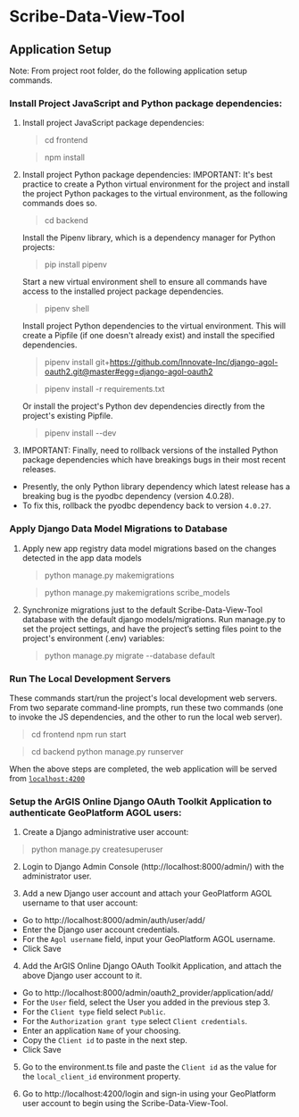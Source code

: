# Scribe-Data-View-Tool

## Application Setup
Note: From project root folder, do the following application setup commands.

### Install Project JavaScript and Python package dependencies:
1. Install project JavaScript package dependencies:
    > cd frontend
    
    > npm install

2. Install project Python package dependencies:
    IMPORTANT: It's best practice to create a Python virtual environment for the project and install the project Python packages to the virtual environment, as the following commands does so.

    > cd backend
    
    Install the Pipenv library, which is a dependency manager for Python projects:
    > pip install pipenv

    Start a new virtual environment shell to ensure all commands have access to the installed project package dependencies. 
    > pipenv shell

    Install project Python dependencies to the virtual environment. 
    This will create a Pipfile (if one doesn't already exist) and install the specified dependencies.
    
    > pipenv install git+https://github.com/Innovate-Inc/django-agol-oauth2.git@master#egg=django-agol-oauth2
    
    > pipenv install -r requirements.txt

    Or install the project's Python dev dependencies directly from the project's existing Pipfile.
    > pipenv install --dev

3. IMPORTANT: Finally, need to rollback versions of the installed Python package dependencies which have breakings bugs in their most recent releases.
- Presently, the only Python library dependency which latest release has a breaking bug is the pyodbc dependency (version 4.0.28).
- To fix this, rollback the pyodbc dependency back to version `4.0.27`.

### Apply Django Data Model Migrations to Database
1. Apply new app registry data model migrations based on the changes detected in the app data models 
    > python manage.py makemigrations

    > python manage.py makemigrations scribe_models

2. Synchronize migrations just to the default Scribe-Data-View-Tool database with the default django models/migrations. 
   Run manage.py to set the project settings, and have the project’s setting files point to the project's environment (.env) variables:
    > python manage.py migrate --database default

### Run The Local Development Servers
These commands start/run the project's local development web servers. From two separate command-line prompts, run these two commands (one to invoke the JS dependencies, and the other to run the local web server).
> cd frontend
> npm run start

> cd backend
> python manage.py runserver

When the above steps are completed, the web application will be served from [`localhost:4200`](http://localhost:4200/) 

### Setup the ArGIS Online Django OAuth Toolkit Application to authenticate GeoPlatform AGOL users:

1. Create a Django administrative user account:
> python manage.py createsuperuser

2. Login to Django Admin Console (http://localhost:8000/admin/) with the administrator user.

3. Add a new Django user account and attach your GeoPlatform AGOL username to that user account:
- Go to http://localhost:8000/admin/auth/user/add/
- Enter the Django user account credentials. 
- For the `Agol username` field, input your GeoPlatform AGOL username.
- Click Save

4. Add the ArGIS Online Django OAuth Toolkit Application, and attach the above Django user account to it.
- Go to http://localhost:8000/admin/oauth2_provider/application/add/
- For the `User` field, select the User you added in the previous step 3.
- For the `Client type` field select `Public`. 
- For the `Authorization grant type` select `Client credentials`.
- Enter an application `Name` of your choosing.
- Copy the `Client id` to paste in the next step.
- Click Save

5. Go to the environment.ts file and paste the `Client id` as the value for the `local_client_id` environment property.

6. Go to http://localhost:4200/login and sign-in using your GeoPlatform user account to begin using the Scribe-Data-View-Tool.

